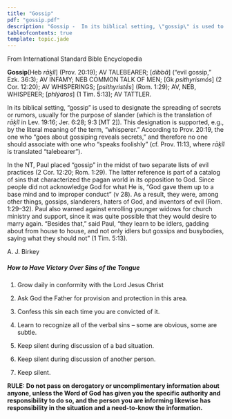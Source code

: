 ```yaml
---
title: "Gossip"
pdf: "gossip.pdf"
description: "Gossip -  In its biblical setting, \"gossip\" is used to designate the spreading of secrets or rumors, usually for the purpose of slander."
tableofcontents: true
template: topic.jade
---
```


From International Standard Bible Encyclopedia

**Gossip**[Heb *rāḵîl*] (Prov. 20:19); AV TALEBEARER; [*dibbâ*] (“evil
gossip,” Ezk. 36:3); AV INFAMY; NEB COMMON TALK OF MEN; [Gk
*psithyrismós*] (2 Cor. 12:20); AV WHISPERINGS; [*psithyristḗs*] (Rom.
1:29); AV, NEB, WHISPERER; [*phlýaros*] (1 Tim. 5:13); AV TATTLER.

In its biblical setting, “gossip” is used to designate the spreading of
secrets or rumors, usually for the purpose of slander (which is the
translation of *rāḵîl* in Lev. 19:16; Jer. 6:28; 9:3 [MT 2]). This
designation is supported, e.g., by the literal meaning of the term,
“whisperer.” According to Prov. 20:19, the one who “goes about gossiping
reveals secrets,” and therefore no one should associate with one who
“speaks foolishly” (cf. Prov. 11:13, where *rāḵîl* is translated
“talebearer”).

In the NT, Paul placed “gossip” in the midst of two separate lists of
evil practices (2 Cor. 12:20; Rom. 1:29). The latter reference is part
of a catalog of sins that characterized the pagan world in its
opposition to God. Since people did not acknowledge God for what He is,
“God gave them up to a base mind and to improper conduct” (v 28). As a
result, they were, among other things, gossips, slanderers, haters of
God, and inventors of evil (Rom. 1:29–32). Paul also warned against
enrolling younger widows for church ministry and support, since it was
quite possible that they would desire to marry again. “Besides that,”
said Paul, “they learn to be idlers, gadding about from house to house,
and not only idlers but gossips and busybodies, saying what they should
not” (1 Tim. 5:13).

A. J. Birkey

##### How to Have Victory Over Sins of the Tongue

1. Grow daily in conformity with the Lord Jesus Christ

2. Ask God the Father for provision and protection in this area.

3. Confess this sin each time you are convicted of it.

4. Learn to recognize all of the verbal sins – some are obvious, some
are subtle.

5. Keep silent during discussion of a bad situation.

6. Keep silent during discussion of another person.

7. Keep silent.

**RULE: Do not pass on derogatory or uncomplimentary information about
anyone, unless the Word of God has given you the specific authority and
responsibility to do so, and the person you are informing likewise has
responsibility in the situation and a need-to-know the information.**

